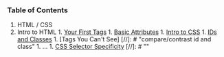 ### Table of Contents

1. HTML / CSS
  1. Intro to HTML
    1. [Your First Tags](https://github.com/Techtonica/curriculum/blob/master/html/intro-to-html/your-first-tags.md)
    1. [Basic Attributes](https://github.com/Techtonica/curriculum/blob/master/html/intro-to-html/basic-attributes.md)
    1. [Intro to CSS](https://github.com/Techtonica/curriculum/blob/master/html/intro-to-html/intro-to-css.md)
    1. [IDs and Classes](https://github.com/Techtonica/curriculum/blob/master/html/intro-to-html/ids-and-classes.md) 
    1. [Tags You Can't See] [//]: # "compare/contrast id and class"
    1. ...
    1. [CSS Selector Specificity](https://github.com/Techtonica/curriculum/blob/master/html/intro-to-html/css-selector-specificity.md) [//]: # ""